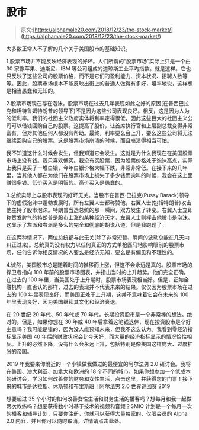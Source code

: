 # 股市

> 原文:[https://alphamale20.com/2018/12/23/the-stock-market/](https://alphamale20.com/2018/12/23/the-stock-market/)

大多数正常人不了解的几个关于美国股市的基础知识。

1.股票市场并不能反映经济表现的好坏。人们所谓的“股票市场”实际上只是一个由 30 家像苹果、迪斯尼、IBM 等公司组成的道琼斯工业平均指数。就是这样。它也只反映了这些公司的股票价格，而不是它们的盈利能力、资本状况、招聘人数等等。因此，股票市场根本不能反映出街上的普通人做得有多好，坦率地说，这样想是相当愚蠢和无知的。

2.股票市场现在存在泡沫。股票市场在过去几年表现如此之好的原因(在普西巴拉克和坦特鲁姆特朗普的领导下)不是因为这些公司表现良好。相反，这是因为人为的低利率。我们的社团主义政府实体将利率定得很低，因此这些巨大的社团主义公司可以借钱回购自己的股票。这提高了股价，让首席执行官和上层副总裁变得非常富有，但对其他任何人都没有帮助。最终，利率要么会上升，要么这些公司将无法继续回购自己的股票。这是股票市场崩溃的时候，而且崩溃得相当可怕。

我不知道这什么时候会发生，但我知道它会发生。这就是为什么我现在在美国股票市场上没有钱。我只喜欢低买。我没有买股票，因为股票价格处于泡沫高点，实际上我只是买了一堆白银，今年白银价格大幅下跌，非常非常低。在接下来的几年里，当其他人都在为他们在股票市场上损失了多少钱而尖叫的时候，我会在这上面赚很多钱。低价买入是明智的。高价买入是愚蠢的。

3.总统实际上与股市表现的好坏无关。当股市在普西·巴拉克(Pussy Barack)领导下的虚假泡沫中蓬勃发展时，所有左翼人士都称赞他，右翼人士(包括特朗普)攻击他主持了股市泡沫。特朗普当选总统的那一瞬间，双方发生了转变。右翼人士立即称赞发脾气的特朗普是股市上涨的某种经济天才，左翼人士则抨击他股市是泡沫。这显示了左派和右派是多么的完全和彻底的胡说八道，但是我跑题了。

在这两种情况下，两位总统都与此无关(除了非常短暂、瞬间的波动总能在几天内纠正过来)。总统真的没有权力以任何真正的方式单枪匹马地影响眼前的股票市场，任何告诉你相反情况的人要么是经济无知，要么是有偏见和不理性的。

4.诚然，美国股市总是随着时间的推移而上涨，但这不会永远是真的。股票市场的捍卫者指向 100 年前的股票市场图表，并指出当时的上升趋势。他们完全正确。在过去的 100 年里，当美国处于上升期时，股票市场表现相当好。但是，正如金融机构一直否认的那样，过去的表现并不代表未来的结果。仅仅因为股票市场在过去的 100 年里表现良好，而美国正处于上升期，这并不意味着它会在未来的 100 年里表现良好，因为美国继续其文化和经济衰退。

在 20 世纪 20 年代、50 年代或 70 年代，长期投资股市是一个非常棒的想法。绝对的。但是，如果你想在 30 年或 40 年后拿着这笔钱退休，现在投资股市是个好主意吗？我可能是错的，因为没人能预知未来，但我不这么认为。我看到零经济指标显示美国 40 年后的财政状况会比今天好，而大量的经济指标显示的情况恰恰相反。上升的必然下降，没有什么会永远上升，包括特别是像美国这样庞大、过度扩张的帝国。

2019 年我要来你附近的一个小镇做我做过的最便宜的阿尔法男 2.0 研讨会。我将在美国、澳大利亚、加拿大和欧洲的 18 个不同的城市。如果你想参加一个低成本的研讨会，学习如何改善你的财务和女性生活，点击这里，并获得您的门票！接下来的城市是达拉斯、休斯顿和布里斯班！阿尔法男 2.0 世界巡回赛 2019

想要超过 35 个小时的如何改善女性生活和财务生活的播客吗？想每月和我一起做两次教练吗？想要获得数小时基于技术的视频和音频？SMIC 计划是一个每月一次的播客和辅导计划，只要你注册，你就可以获得大量独家的、仅限会员的 Alpha 2.0 内容，并且你可以随时取消。详情请点击此处。